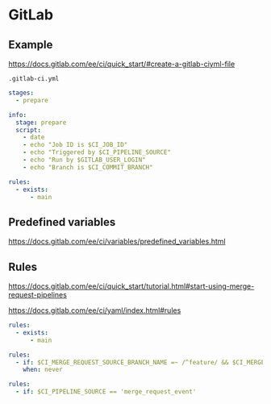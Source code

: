 # GitLab

## Example

https://docs.gitlab.com/ee/ci/quick_start/#create-a-gitlab-ciyml-file

`.gitlab-ci.yml`
```yaml
stages:
  - prepare

info:
  stage: prepare
  script:
    - date
    - echo "Job ID is $CI_JOB_ID"
    - echo "Triggered by $CI_PIPELINE_SOURCE"
    - echo "Run by $GITLAB_USER_LOGIN"
    - echo "Branch is $CI_COMMIT_BRANCH"

rules:
  - exists:
      - main
```

## Predefined variables

https://docs.gitlab.com/ee/ci/variables/predefined_variables.html

## Rules

https://docs.gitlab.com/ee/ci/quick_start/tutorial.html#start-using-merge-request-pipelines

https://docs.gitlab.com/ee/ci/yaml/index.html#rules

```yaml
rules:
  - exists:
      - main
```

```yaml
rules:
  - if: $CI_MERGE_REQUEST_SOURCE_BRANCH_NAME =~ /^feature/ && $CI_MERGE_REQUEST_TARGET_BRANCH_NAME != $CI_DEFAULT_BRANCH
    when: never
```

```yaml
rules:
  - if: $CI_PIPELINE_SOURCE == 'merge_request_event'
```
